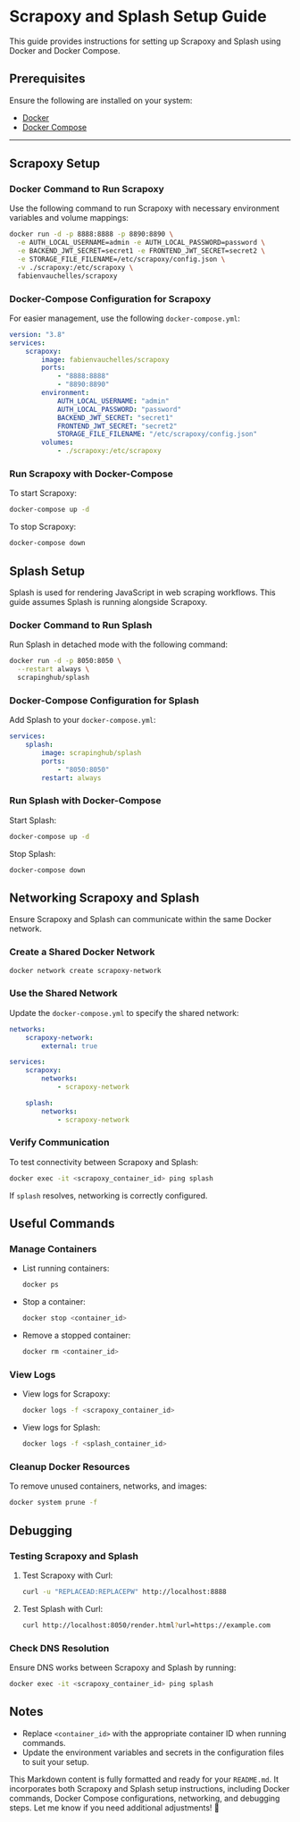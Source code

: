 # Scrapoxy and Splash Setup Guide

This guide provides instructions for setting up Scrapoxy and Splash using Docker and Docker Compose.

## Prerequisites

Ensure the following are installed on your system:

-   [Docker](https://docs.docker.com/get-docker/)
-   [Docker Compose](https://docs.docker.com/compose/)

---

## Scrapoxy Setup

### Docker Command to Run Scrapoxy

Use the following command to run Scrapoxy with necessary environment variables and volume mappings:

```bash
docker run -d -p 8888:8888 -p 8890:8890 \
  -e AUTH_LOCAL_USERNAME=admin -e AUTH_LOCAL_PASSWORD=password \
  -e BACKEND_JWT_SECRET=secret1 -e FRONTEND_JWT_SECRET=secret2 \
  -e STORAGE_FILE_FILENAME=/etc/scrapoxy/config.json \
  -v ./scrapoxy:/etc/scrapoxy \
  fabienvauchelles/scrapoxy
```

### Docker-Compose Configuration for Scrapoxy

For easier management, use the following `docker-compose.yml`:

```yaml
version: "3.8"
services:
    scrapoxy:
        image: fabienvauchelles/scrapoxy
        ports:
            - "8888:8888"
            - "8890:8890"
        environment:
            AUTH_LOCAL_USERNAME: "admin"
            AUTH_LOCAL_PASSWORD: "password"
            BACKEND_JWT_SECRET: "secret1"
            FRONTEND_JWT_SECRET: "secret2"
            STORAGE_FILE_FILENAME: "/etc/scrapoxy/config.json"
        volumes:
            - ./scrapoxy:/etc/scrapoxy
```

### Run Scrapoxy with Docker-Compose

To start Scrapoxy:

```bash
docker-compose up -d
```

To stop Scrapoxy:

```bash
docker-compose down
```

## Splash Setup

Splash is used for rendering JavaScript in web scraping workflows. This guide assumes Splash is running alongside Scrapoxy.

### Docker Command to Run Splash

Run Splash in detached mode with the following command:

```bash
docker run -d -p 8050:8050 \
  --restart always \
  scrapinghub/splash
```

### Docker-Compose Configuration for Splash

Add Splash to your `docker-compose.yml`:

```yaml
services:
    splash:
        image: scrapinghub/splash
        ports:
            - "8050:8050"
        restart: always
```

### Run Splash with Docker-Compose

Start Splash:

```bash
docker-compose up -d
```

Stop Splash:

```bash
docker-compose down
```

## Networking Scrapoxy and Splash

Ensure Scrapoxy and Splash can communicate within the same Docker network.

### Create a Shared Docker Network

```bash
docker network create scrapoxy-network
```

### Use the Shared Network

Update the `docker-compose.yml` to specify the shared network:

```yaml
networks:
    scrapoxy-network:
        external: true

services:
    scrapoxy:
        networks:
            - scrapoxy-network

    splash:
        networks:
            - scrapoxy-network
```

### Verify Communication

To test connectivity between Scrapoxy and Splash:

```bash
docker exec -it <scrapoxy_container_id> ping splash
```

If `splash` resolves, networking is correctly configured.

## Useful Commands

### Manage Containers

-   List running containers:

    ```bash
    docker ps
    ```

-   Stop a container:

    ```bash
    docker stop <container_id>
    ```

-   Remove a stopped container:

    ```bash
    docker rm <container_id>
    ```

### View Logs

-   View logs for Scrapoxy:

    ```bash
    docker logs -f <scrapoxy_container_id>
    ```

-   View logs for Splash:

    ```bash
    docker logs -f <splash_container_id>
    ```

### Cleanup Docker Resources

To remove unused containers, networks, and images:

```bash
docker system prune -f
```

## Debugging

### Testing Scrapoxy and Splash

1. Test Scrapoxy with Curl:

    ```bash
    curl -u "REPLACEAD:REPLACEPW" http://localhost:8888
    ```

2. Test Splash with Curl:

    ```bash
    curl http://localhost:8050/render.html?url=https://example.com
    ```

### Check DNS Resolution

Ensure DNS works between Scrapoxy and Splash by running:

```bash
docker exec -it <scrapoxy_container_id> ping splash
```

## Notes

-   Replace `<container_id>` with the appropriate container ID when running commands.
-   Update the environment variables and secrets in the configuration files to suit your setup.

This Markdown content is fully formatted and ready for your `README.md`. It incorporates both Scrapoxy and Splash setup instructions, including Docker commands, Docker Compose configurations, networking, and debugging steps. Let me know if you need additional adjustments! 🚀
